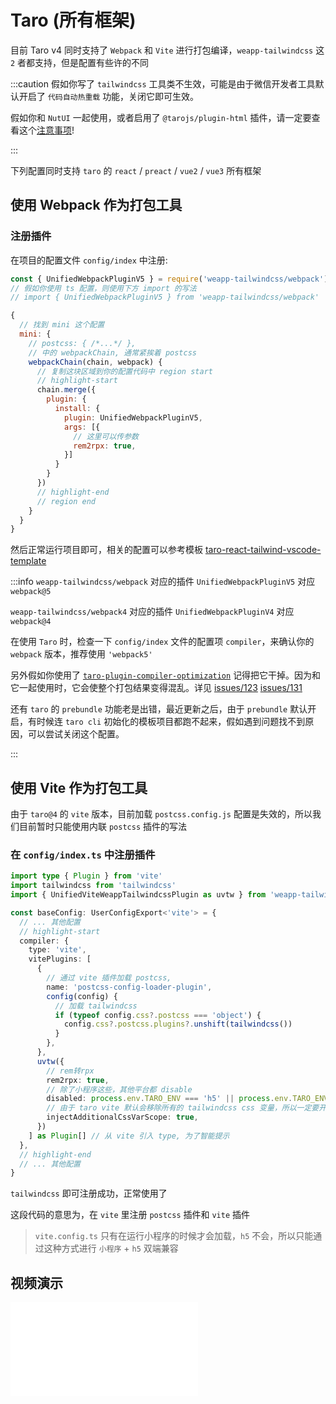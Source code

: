 # Taro (所有框架)

目前 Taro v4 同时支持了 `Webpack` 和 `Vite` 进行打包编译，`weapp-tailwindcss` 这 `2` 者都支持，但是配置有些许的不同

:::caution
假如你写了 `tailwindcss` 工具类不生效，可能是由于微信开发者工具默认开启了 `代码自动热重载` 功能，关闭它即可生效。

假如你和 `NutUI` 一起使用，或者启用了 `@tarojs/plugin-html` 插件，请一定要查看这个[注意事项](/docs/issues/use-with-nutui)!

<!-- 有群友遇到了转义特殊字符失败，之后变成了空格的文件，结果 `node_modules` 删了重新安装就好了。 -->
:::

下列配置同时支持 `taro` 的 `react` / `preact` / `vue2` / `vue3` 所有框架


## 使用 Webpack 作为打包工具

### 注册插件

在项目的配置文件 `config/index` 中注册:

```js title="config/index.[jt]s"
const { UnifiedWebpackPluginV5 } = require('weapp-tailwindcss/webpack')
// 假如你使用 ts 配置，则使用下方 import 的写法
// import { UnifiedWebpackPluginV5 } from 'weapp-tailwindcss/webpack'

{
  // 找到 mini 这个配置
  mini: {
    // postcss: { /*...*/ },
    // 中的 webpackChain, 通常紧挨着 postcss 
    webpackChain(chain, webpack) {
      // 复制这块区域到你的配置代码中 region start
      // highlight-start
      chain.merge({
        plugin: {
          install: {
            plugin: UnifiedWebpackPluginV5,
            args: [{
              // 这里可以传参数
              rem2rpx: true,
            }]
          }
        }
      })
      // highlight-end
      // region end
    }
  }
}
```

然后正常运行项目即可，相关的配置可以参考模板 [taro-react-tailwind-vscode-template](https://github.com/sonofmagic/taro-react-tailwind-vscode-template)

:::info
`weapp-tailwindcss/webpack` 对应的插件 `UnifiedWebpackPluginV5` 对应 `webpack@5`

`weapp-tailwindcss/webpack4` 对应的插件 `UnifiedWebpackPluginV4` 对应 `webpack@4`

在使用 `Taro` 时，检查一下 `config/index` 文件的配置项 `compiler`，来确认你的 `webpack` 版本，推荐使用 `'webpack5'`

另外假如你使用了 [`taro-plugin-compiler-optimization`](https://www.npmjs.com/package/taro-plugin-compiler-optimization) 记得把它干掉。因为和它一起使用时，它会使整个打包结果变得混乱。详见 [issues/123](https://github.com/sonofmagic/weapp-tailwindcss/issues/123) [issues/131](https://github.com/sonofmagic/weapp-tailwindcss/issues/131)

<!-- 还有不要和 `terser-webpack-plugin` 一起注册使用，这会导致转义功能失效 详见 [**常见问题**](/docs/issues#taro-webpack5-环境下这个插件和-terser-webpack-plugin-一起使用会导致插件转义功能失效) 和 [issues/142](https://github.com/sonofmagic/weapp-tailwindcss/issues/142) -->

还有 `taro` 的 `prebundle` 功能老是出错，最近更新之后，由于 `prebundle` 默认开启，有时候连 `taro cli` 初始化的模板项目都跑不起来，假如遇到问题找不到原因，可以尝试关闭这个配置。
<!-- 
**另外不要开启二次编译缓存!**

```js
// 禁止二次编译缓存
cache: {
  enable: false
},
```

开启它会导致二次编译时，直接跳过插件的转义。另外还有一个 -->

<!-- `taro` 开发时热更新的问题，开发中保存 `tailwind.config.js` 文件，触发热更新会导致所有样式挂掉，此时重新保存任意 `jsx/tsx` 文件恢复正常。 -->

:::

## 使用 Vite 作为打包工具

<!-- :::danger
Taro Vite 目前存在一些 bug 还没有修复，不推荐使用! 

下方注册方式会存在部分样式丢失的情况
::: -->

由于 `taro@4` 的 `vite` 版本，目前加载 `postcss.config.js` 配置是失效的，所以我们目前暂时只能使用内联 `postcss` 插件的写法

### 在 `config/index.ts` 中注册插件

```ts title="config/index.[jt]s"
import type { Plugin } from 'vite'
import tailwindcss from 'tailwindcss'
import { UnifiedViteWeappTailwindcssPlugin as uvtw } from 'weapp-tailwindcss/vite'

const baseConfig: UserConfigExport<'vite'> = {
  // ... 其他配置
  // highlight-start
  compiler: {
    type: 'vite',
    vitePlugins: [
      {
        // 通过 vite 插件加载 postcss,
        name: 'postcss-config-loader-plugin',
        config(config) {
          // 加载 tailwindcss
          if (typeof config.css?.postcss === 'object') {
            config.css?.postcss.plugins?.unshift(tailwindcss())
          }
        },
      },
      uvtw({
        // rem转rpx
        rem2rpx: true,
        // 除了小程序这些，其他平台都 disable
        disabled: process.env.TARO_ENV === 'h5' || process.env.TARO_ENV === 'harmony' || process.env.TARO_ENV === 'rn',
        // 由于 taro vite 默认会移除所有的 tailwindcss css 变量，所以一定要开启这个配置，进行css 变量的重新注入
        injectAdditionalCssVarScope: true,
      })
    ] as Plugin[] // 从 vite 引入 type, 为了智能提示
  },
  // highlight-end
  // ... 其他配置
}
```

`tailwindcss` 即可注册成功，正常使用了

这段代码的意思为，在 `vite` 里注册 `postcss` 插件和 `vite` 插件

> `vite.config.ts` 只有在运行小程序的时候才会加载，`h5` 不会，所以只能通过这种方式进行 `小程序` + `h5` 双端兼容


## 视频演示

<iframe src="//player.bilibili.com/player.html?aid=966499437&bvid=BV1UW4y1w7VM&cid=1411385502&p=1&autoplay=0" scrolling="no" border="0" frameborder="no" framespacing="0" allowfullscreen="true"> </iframe>
